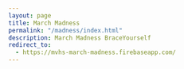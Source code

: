 ```yaml
---
layout: page
title: March Madness
permalink: "/madness/index.html"
description: March Madness BraceYourself
redirect_to:
  - https://mvhs-march-madness.firebaseapp.com/
---
```

